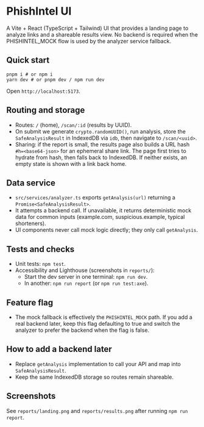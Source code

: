 # PhishIntel UI

A Vite + React (TypeScript + Tailwind) UI that provides a landing page to analyze links and a shareable results view. No backend is required when the PHISHINTEL_MOCK flow is used by the analyzer service fallback.

## Quick start

```
pnpm i # or npm i
yarn dev # or pnpm dev / npm run dev
```
Open `http://localhost:5173`.

## Routing and storage

- Routes: `/` (home), `/scan/:id` (results by UUID).
- On submit we generate `crypto.randomUUID()`, run analysis, store the `SafeAnalysisResult` in IndexedDB via `idb`, then navigate to `/scan/<uuid>`.
- Sharing: if the report is small, the results page also builds a URL hash `#h=<base64-json>` for an ephemeral share link. The page first tries to hydrate from hash, then falls back to IndexedDB. If neither exists, an empty state is shown with a link back home.

## Data service

- `src/services/analyzer.ts` exports `getAnalysis(url)` returning a `Promise<SafeAnalysisResult>`.
- It attempts a backend call. If unavailable, it returns deterministic mock data for common inputs (example.com, suspicious.example, typical shorteners).
- UI components never call mock logic directly; they only call `getAnalysis`.

## Tests and checks

- Unit tests: `npm test`.
- Accessibility and Lighthouse (screenshots in `reports/`):
  - Start the dev server in one terminal: `npm run dev`.
  - In another: `npm run report` (or `npm run test:axe`).

## Feature flag

- The mock fallback is effectively the `PHISHINTEL_MOCK` path. If you add a real backend later, keep this flag defaulting to true and switch the analyzer to prefer the backend when the flag is false.

## How to add a backend later

- Replace `getAnalysis` implementation to call your API and map into `SafeAnalysisResult`.
- Keep the same IndexedDB storage so routes remain shareable.

## Screenshots

See `reports/landing.png` and `reports/results.png` after running `npm run report`.
